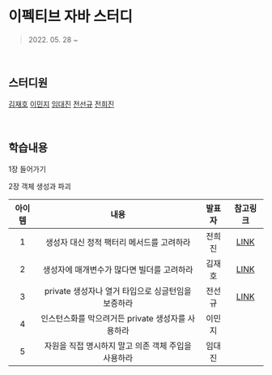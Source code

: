 # 이펙티브 자바 스터디

> 2022\. 05. 28 ~

<br>

## 스터디원

[김재호](https://github.com/chamominedev) [이민지](https://github.com/MinJee-lee) [임대진](https://github.com/fineapplepizza) [전선규](https://github.com/sungyujeon) [전희진](https://github.com/h2jinee)

<br>

## 학습내용

1장 들어가기

2장 객체 생성과 파괴

|아이템|내용|발표자|참고링크|
|:-:|:---:|:---:|:---:|
|1|생성자 대신 정적 팩터리 메서드를 고려하라|전희진|[LINK](https://h2jinee.notion.site/1-6657e62fab5948febb2fba00c3c53046)|
|2|생성자에 매개변수가 많다면 빌더를 고려하라|김재호|[LINK](https://velog.io/@chamominedev/생성자에-매개변수가-많다면-빌더를-고려하라)|
|3|private 생성자나 열거 타입으로 싱글턴임을 보증하라|전선규|[LINK](https://github.com/sungyujeon/TIL/blob/master/java/effective-java/01_creating-destroying-objects.md)|
|4|인스턴스화를 막으려거든 private 생성자를 사용하라|이민지||
|5|자원을 직접 명시하지 말고 의존 객체 주입을 사용하라|임대진||

